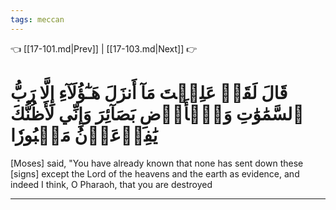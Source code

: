 ```yaml
---
tags: meccan
---
```


👈 [[17-101.md|Prev]] | [[17-103.md|Next]] 👉

# قَالَ لَقَدۡ عَلِمۡتَ مَآ أَنزَلَ هَـٰٓؤُلَآءِ إِلَّا رَبُّ ٱلسَّمَٰوَٰتِ وَٱلۡأَرۡضِ بَصَآئِرَ وَإِنِّي لَأَظُنُّكَ يَٰفِرۡعَوۡنُ مَثۡبُورٗا

[Moses] said, "You have already known that none has sent down these [signs] except the Lord of the heavens and the earth as evidence, and indeed I think, O Pharaoh, that you are destroyed

---

